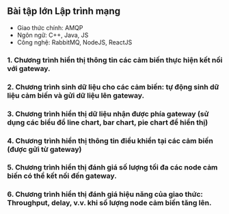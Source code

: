 ## Bài tập lớn Lập trình mạng
- Giao thức chính: AMQP
- Ngôn ngữ: C++, Java, JS
- Công nghệ: RabbitMQ, NodeJS, ReactJS

### 1. Chương trình hiển thị thông tin các cảm biến thực hiện kết nối với gateway.
### 2. Chương trình sinh dữ liệu cho các cảm biến: tự động sinh dữ liệu cảm biến và gửi dữ liệu lên gateway.
### 3. Chương trình hiển thị dữ liệu nhận được phía gateway (sử dụng các biểu đồ line chart, bar chart, pie chart để hiển thị)
### 4. Chương trình hiển thị thông tin điều khiển tại các cảm biến (được gửi từ gateway)
### 5. Chương trình hiển thị đánh giá số lượng tối đa các node cảm biến có thể kết nối đến gateway.
### 6. Chương trình hiển thị đánh giá hiệu năng của giao thức: Throughput, delay, v.v. khi số lượng node cảm biến tăng lên.